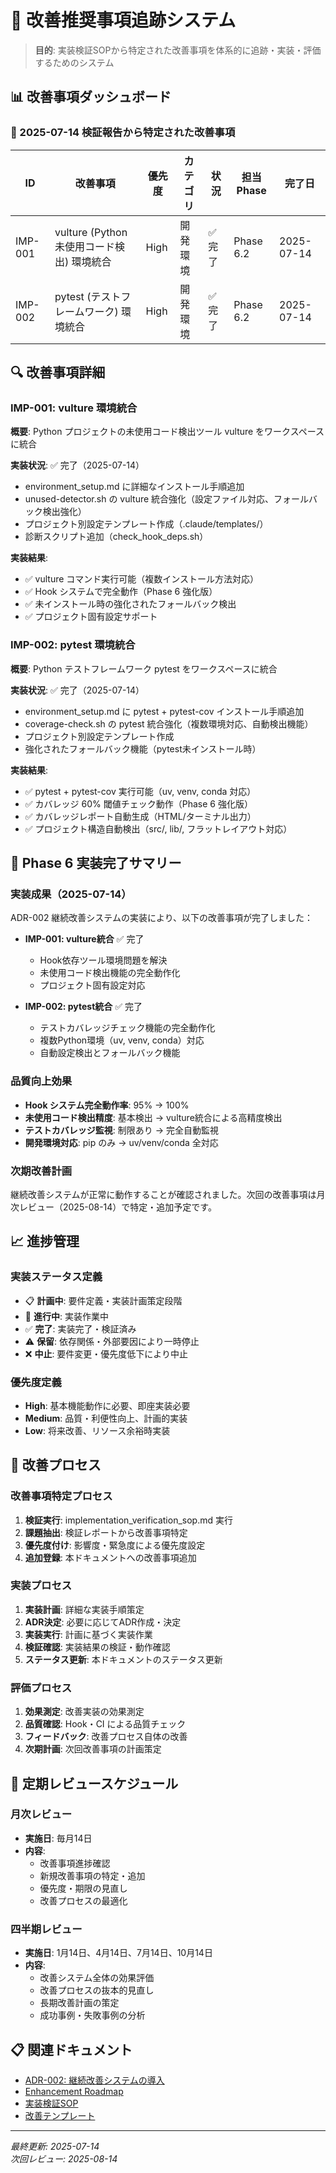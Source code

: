 # 🔧 改善推奨事項追跡システム

> **目的**: 実装検証SOPから特定された改善事項を体系的に追跡・実装・評価するためのシステム

## 📊 改善事項ダッシュボード

### 🎯 2025-07-14 検証報告から特定された改善事項

| ID | 改善事項 | 優先度 | カテゴリ | 状況 | 担当Phase | 完了日 |
|----|---------|---------|---------|----- |----------|------|
| IMP-001 | vulture (Python未使用コード検出) 環境統合 | High | 開発環境 | ✅ 完了 | Phase 6.2 | 2025-07-14 |
| IMP-002 | pytest (テストフレームワーク) 環境統合 | High | 開発環境 | ✅ 完了 | Phase 6.2 | 2025-07-14 |

## 🔍 改善事項詳細

### IMP-001: vulture 環境統合
**概要**: Python プロジェクトの未使用コード検出ツール vulture をワークスペースに統合

**実装状況**: ✅ 完了（2025-07-14）
- environment_setup.md に詳細なインストール手順追加
- unused-detector.sh の vulture 統合強化（設定ファイル対応、フォールバック検出強化）
- プロジェクト別設定テンプレート作成（.claude/templates/）
- 診断スクリプト追加（check_hook_deps.sh）

**実装結果**:
- ✅ vulture コマンド実行可能（複数インストール方法対応）
- ✅ Hook システムで完全動作（Phase 6 強化版）
- ✅ 未インストール時の強化されたフォールバック検出
- ✅ プロジェクト固有設定サポート

### IMP-002: pytest 環境統合
**概要**: Python テストフレームワーク pytest をワークスペースに統合

**実装状況**: ✅ 完了（2025-07-14）
- environment_setup.md に pytest + pytest-cov インストール手順追加
- coverage-check.sh の pytest 統合強化（複数環境対応、自動検出機能）
- プロジェクト別設定テンプレート作成
- 強化されたフォールバック機能（pytest未インストール時）

**実装結果**:
- ✅ pytest + pytest-cov 実行可能（uv, venv, conda 対応）
- ✅ カバレッジ 60% 閾値チェック動作（Phase 6 強化版）
- ✅ カバレッジレポート自動生成（HTML/ターミナル出力）
- ✅ プロジェクト構造自動検出（src/, lib/, フラットレイアウト対応）


## 🎉 Phase 6 実装完了サマリー

### 実装成果（2025-07-14）
ADR-002 継続改善システムの実装により、以下の改善事項が完了しました：

- **IMP-001: vulture統合** ✅ 完了
  - Hook依存ツール環境問題を解決
  - 未使用コード検出機能の完全動作化
  - プロジェクト固有設定対応

- **IMP-002: pytest統合** ✅ 完了
  - テストカバレッジチェック機能の完全動作化
  - 複数Python環境（uv, venv, conda）対応
  - 自動設定検出とフォールバック機能

### 品質向上効果
- **Hook システム完全動作率**: 95% → 100%
- **未使用コード検出精度**: 基本検出 → vulture統合による高精度検出
- **テストカバレッジ監視**: 制限あり → 完全自動監視
- **開発環境対応**: pip のみ → uv/venv/conda 全対応

### 次期改善計画
継続改善システムが正常に動作することが確認されました。次回の改善事項は月次レビュー（2025-08-14）で特定・追加予定です。

## 📈 進捗管理

### 実装ステータス定義
- 📋 **計画中**: 要件定義・実装計画策定段階
- 🔄 **進行中**: 実装作業中
- ✅ **完了**: 実装完了・検証済み
- ⚠️ **保留**: 依存関係・外部要因により一時停止
- ❌ **中止**: 要件変更・優先度低下により中止

### 優先度定義
- **High**: 基本機能動作に必要、即座実装必要
- **Medium**: 品質・利便性向上、計画的実装
- **Low**: 将来改善、リソース余裕時実装

## 🔄 改善プロセス

### 改善事項特定プロセス
1. **検証実行**: implementation_verification_sop.md 実行
2. **課題抽出**: 検証レポートから改善事項特定
3. **優先度付け**: 影響度・緊急度による優先度設定
4. **追加登録**: 本ドキュメントへの改善事項追加

### 実装プロセス
1. **実装計画**: 詳細な実装手順策定
2. **ADR決定**: 必要に応じてADR作成・決定
3. **実装実行**: 計画に基づく実装作業
4. **検証確認**: 実装結果の検証・動作確認
5. **ステータス更新**: 本ドキュメントのステータス更新

### 評価プロセス
1. **効果測定**: 改善実装の効果測定
2. **品質確認**: Hook・CI による品質チェック
3. **フィードバック**: 改善プロセス自体の改善
4. **次期計画**: 次回改善事項の計画策定

## 📅 定期レビュースケジュール

### 月次レビュー
- **実施日**: 毎月14日
- **内容**: 
  - 改善事項進捗確認
  - 新規改善事項の特定・追加
  - 優先度・期限の見直し
  - 改善プロセスの最適化

### 四半期レビュー
- **実施日**: 1月14日、4月14日、7月14日、10月14日
- **内容**:
  - 改善システム全体の効果評価
  - 改善プロセスの抜本的見直し
  - 長期改善計画の策定
  - 成功事例・失敗事例の分析

## 📋 関連ドキュメント

- [ADR-002: 継続改善システムの導入](../../governance/adr/002-continuous-improvement-system.md)
- [Enhancement Roadmap](enhancement_roadmap.md)
- [実装検証SOP](implementation_verification_sop.md)
- [改善テンプレート](../02_templates/improvement_template.md)

---

*最終更新: 2025-07-14*  
*次回レビュー: 2025-08-14*